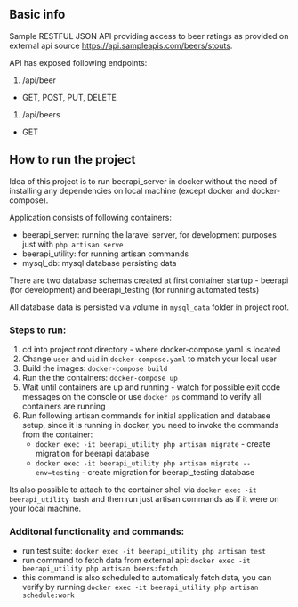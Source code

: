 ## Basic info

Sample RESTFUL JSON API providing access to beer ratings as provided on external api source https://api.sampleapis.com/beers/stouts.

API has exposed following endpoints:
1. /api/beer
- GET, POST, PUT, DELETE
1. /api/beers
- GET

## How to run the project

Idea of this project is to run beerapi_server in docker without the need of installing any dependencies on local machine (except docker and docker-compose).

Application consists of following containers:
- beerapi_server: running the laravel server, for development purposes just with `php artisan serve`
- beerapi_utility: for running artisan commands
- mysql_db: mysql database persisting data

There are two database schemas created at first container startup - beerapi (for development) and beerapi_testing (for running automated tests)

All database data is persisted via volume in `mysql_data` folder in project root.

### Steps to run:
1. cd into project root directory - where docker-compose.yaml is located
1. Change `user` and `uid` in `docker-compose.yaml` to match your local user
1. Build the images: `docker-compose build`
1. Run the the containers: `docker-compose up`
1. Wait until containers are up and running - watch for possible exit code messages on the console or use `docker ps` command to verify all containers are running
1. Run following artisan commands for initial application and database setup, since it is running in docker, you need to invoke the commands from the container:
    - `docker exec -it beerapi_utility php artisan migrate` - create migration for beerapi database
    - `docker exec -it beerapi_utility php artisan migrate --env=testing` - create migration for beerapi_testing database

Its also possible to attach to the container shell via `docker exec -it beerapi_utility bash` and then run just artisan commands as if it were on your local machine.

### Additonal functionality and commands:
- run test suite: `docker exec -it beerapi_utility php artisan test`
- run command to fetch data from external api: `docker exec -it beerapi_utility php artisan beers:fetch`
- this command is also scheduled to automaticaly fetch data, you can verify by running `docker exec -it beerapi_utility php artisan schedule:work`